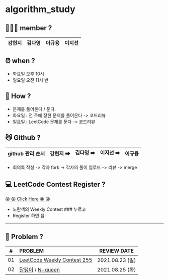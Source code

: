 # algorithm_study

## 👩🏻‍💻 member ?

| 강현지 | 김다영 | 이규용 | 이지선 |
| :---: | :---: | :---: | :---: |


## ⏰ when ?

- 화요일 오후 10시
- 일요일 오전 11시 반


## 🤔 How ?

- 문제를 풀어온다 / 푼다.
- 화요일 : 전 주에 정한 문제를 풀어온다 -> 코드리뷰
- 일요일 : LeetCode 문제를 푼다 -> 코드리뷰


## 😼 Github ?

| github 관리 순서 | 강현지 ➡ | 김다영 ➡️| 이지선 ➡️| 이규용 |
| :---: | :---: | :---: | :---: | :---: |

- 회의록 작성 -> 각자 fork -> 각자의 풀이 업로드 -> 리뷰 -> merge


## 💻 LeetCode Contest Register ?
[  😜 😜 Click Here 😜 😜](https://leetcode.com/contest/)
- 노란색의 Weekly Contest ### 누르고
- Register 하면 됨!

---

## 📓 Problem ?

| # |                           PROBLEM                            |  REVIEW DATE  |
| :--: | :---------------------------------------------------------- | :-------------: |
|  01  | [LeetCode Weekly Contest 255](https://leetcode.com/contest/weekly-contest-255) | 2021.08.23 (일) |
|  02  | [달팽이](https://swexpertacademy.com/main/code/problem/problemDetail.do?contestProbId=AV5PobmqAPoDFAUq&categoryId=AV5PobmqAPoDFAUq&categoryType=CODE&problemTitle=1954&orderBy=FIRST_REG_DATETIME&selectCodeLang=ALL&select-1=&pageSize=10&pageIndex=1&&&&&&&&&) / [N-queen](https://www.acmicpc.net/problem/9663) | 2021.08.25 (화) |

